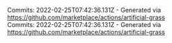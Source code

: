 Commits: 2022-02-25T07:42:36.131Z - Generated via https://github.com/marketplace/actions/artificial-grass
<br>
Commits: 2022-02-25T07:42:36.131Z - Generated via https://github.com/marketplace/actions/artificial-grass
<br>
